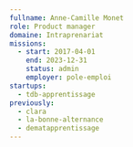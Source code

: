 ```yaml
---
fullname: Anne-Camille Monet
role: Product manager
domaine: Intraprenariat
missions:
  - start: 2017-04-01
    end: 2023-12-31
    status: admin
    employer: pole-emploi
startups:
  - tdb-apprentissage
previously:
  - clara
  - la-bonne-alternance
  - dematapprentissage
---
```



